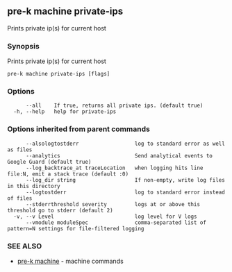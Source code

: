 ## pre-k machine private-ips

Prints private ip(s) for current host

### Synopsis

Prints private ip(s) for current host

```
pre-k machine private-ips [flags]
```

### Options

```
      --all    If true, returns all private ips. (default true)
  -h, --help   help for private-ips
```

### Options inherited from parent commands

```
      --alsologtostderr                  log to standard error as well as files
      --analytics                        Send analytical events to Google Guard (default true)
      --log_backtrace_at traceLocation   when logging hits line file:N, emit a stack trace (default :0)
      --log_dir string                   If non-empty, write log files in this directory
      --logtostderr                      log to standard error instead of files
      --stderrthreshold severity         logs at or above this threshold go to stderr (default 2)
  -v, --v Level                          log level for V logs
      --vmodule moduleSpec               comma-separated list of pattern=N settings for file-filtered logging
```

### SEE ALSO

* [pre-k machine](pre-k_machine.md)	 - machine commands

